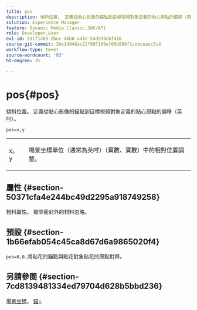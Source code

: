 ```yaml
---
title: pos
description: 傾斜位置。 定義從貼心影像的錨點到目標視頻對象定義的貼心原點的偏移（英吋）。
solution: Experience Manager
feature: Dynamic Media Classic,SDK/API
role: Developer,User
exl-id: 531f1465-2bec-46b6-a41e-54d993cbf410
source-git-commit: 3be1d948ac22f907169ef09b509f1cebceaec5c4
workflow-type: tm+mt
source-wordcount: '93'
ht-degree: 3%

---
```


# pos{#pos}

傾斜位置。 定義從貼心影像的錨點到目標視頻對象定義的貼心原點的偏移（英吋）。

`pos=x,y`

<table id="simpletable_DB3B64EFB67A47AD843812324ABFAE45"> 
 <tr class="strow"> 
  <td class="stentry"> <p><span class="varname"> x</span>。<span class="varname"> y</span> </p></td> 
  <td class="stentry"> <p>場景坐標單位（通常為英吋）（實數、實數）中的相對位置調整。 </p></td> 
 </tr> 
</table>

## 屬性 {#section-50371cfa4e244bc49d2295a918749258}

物料屬性。 被除密封外的材料忽略。

## 預設 {#section-1b66efab054c45ca8d67d6a9865020f4}

`pos=0,0`. 將貼花的錨點與貼花對象貼花的原點對齊。

## 另請參閱 {#section-7cd8139481334ed79704d628b5bbd236}

[場景坐標](../../../../../ir-api/http-protocol/image-rendering-api-ref/c-ir-http-protocol-ref/c-ir-http-protocol-syntax-and-features/c-ir-vignettes/c-ir-scene-coordinates.md#concept-528507024fa640b19a2631357febf7f1)。 [錨=](../../../../../ir-api/http-protocol/image-rendering-api-ref/c-ir-http-protocol-ref/c-ir-http-protocol-command-reference/r-ir-http-anchor.md#reference-d53923d785c9442997dc7f2199524c26)

